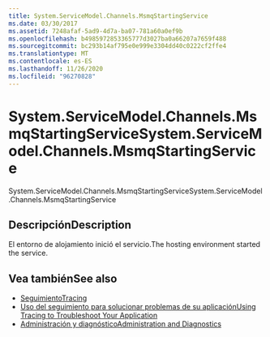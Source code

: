 ```yaml
---
title: System.ServiceModel.Channels.MsmqStartingService
ms.date: 03/30/2017
ms.assetid: 7248afaf-5ad9-4d7a-ba07-781a60a0ef9b
ms.openlocfilehash: b4985972853365777d3027ba0a66207a7659f488
ms.sourcegitcommit: bc293b14af795e0e999e3304dd40c0222cf2ffe4
ms.translationtype: MT
ms.contentlocale: es-ES
ms.lasthandoff: 11/26/2020
ms.locfileid: "96270828"
---
```

# <a name="systemservicemodelchannelsmsmqstartingservice"></a><span data-ttu-id="34ff3-102">System.ServiceModel.Channels.MsmqStartingService</span><span class="sxs-lookup"><span data-stu-id="34ff3-102">System.ServiceModel.Channels.MsmqStartingService</span></span>

<span data-ttu-id="34ff3-103">System.ServiceModel.Channels.MsmqStartingService</span><span class="sxs-lookup"><span data-stu-id="34ff3-103">System.ServiceModel.Channels.MsmqStartingService</span></span>  
  
## <a name="description"></a><span data-ttu-id="34ff3-104">Descripción</span><span class="sxs-lookup"><span data-stu-id="34ff3-104">Description</span></span>  

 <span data-ttu-id="34ff3-105">El entorno de alojamiento inició el servicio.</span><span class="sxs-lookup"><span data-stu-id="34ff3-105">The hosting environment started the service.</span></span>  
  
## <a name="see-also"></a><span data-ttu-id="34ff3-106">Vea también</span><span class="sxs-lookup"><span data-stu-id="34ff3-106">See also</span></span>

- [<span data-ttu-id="34ff3-107">Seguimiento</span><span class="sxs-lookup"><span data-stu-id="34ff3-107">Tracing</span></span>](index.md)
- [<span data-ttu-id="34ff3-108">Uso del seguimiento para solucionar problemas de su aplicación</span><span class="sxs-lookup"><span data-stu-id="34ff3-108">Using Tracing to Troubleshoot Your Application</span></span>](using-tracing-to-troubleshoot-your-application.md)
- [<span data-ttu-id="34ff3-109">Administración y diagnóstico</span><span class="sxs-lookup"><span data-stu-id="34ff3-109">Administration and Diagnostics</span></span>](../index.md)
